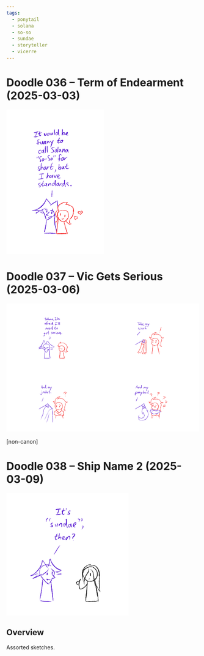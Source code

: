 ```yaml
---
tags:
  - ponytail
  - solana
  - so-so
  - sundae
  - storyteller
  - vicerre
---
```


# Doodle 036 – Term of Endearment (2025-03-03)

<img src="assets/2025-03-03_image-290.png">

# Doodle 037 – Vic Gets Serious (2025-03-06)

<img src="assets/2025-03-06_image-291.png">

[non-canon]

# Doodle 038 – Ship Name 2 (2025-03-09)

<img src="assets/2025-03-09_image-292.png">

## Overview

Assorted sketches.
